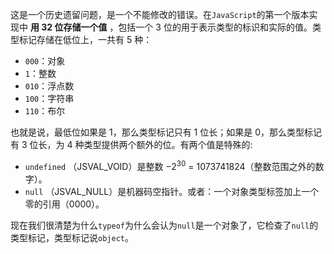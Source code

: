 这是一个历史遗留问题，是一个不能修改的错误。在`JavaScript`的第一个版本实现中 **用 32 位存储一个值** ，包括一个 3 位的用于表示类型的标识和实际的值。类型标记存储在低位上，一共有 5 种：

- `000`：对象
- `1`：整数
- `010`：浮点数
- `100`：字符串
- `110`：布尔

也就是说，最低位如果是 1，那么类型标记只有 1 位长；如果是 0，那么类型标记有 3 位长，为 4 种类型提供两个额外的位。有两个值是特殊的:

- `undefined` （JSVAL_VOID）是整数 −2<sup>30</sup> = 1073741824（整数范围之外的数字）。
- `null` （JSVAL_NULL）是机器码空指针。或者：一个对象类型标签加上一个零的引用（0000）。

现在我们很清楚为什么`typeof`为什么会认为`null`是一个对象了，它检查了`null`的类型标记，类型标记说`object`。
